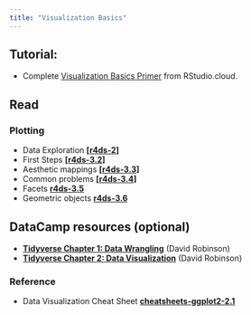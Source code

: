 ```yaml
---
title: "Visualization Basics"
---
```



## Tutorial:

- Complete [Visualization Basics Primer](https://rstudio.cloud/learn/primers/1.1) from RStudio.cloud. 

## Read

### Plotting

- Data Exploration **[[r4ds-2](http://r4ds.had.co.nz/explore-intro.html)]**
- First Steps **[[r4ds-3.2](http://r4ds.had.co.nz/data-visualisation.html#first-steps)]**
- Aesthetic mappings **[[r4ds-3.3](http://r4ds.had.co.nz/data-visualisation.html#aesthetic-mappings)]**
- Common problems **[[r4ds-3.4](http://r4ds.had.co.nz/data-visualisation.html#common-problems)]**
- Facets **[r4ds-3.5](http://r4ds.had.co.nz/data-visualisation.html#facets)**
- Geometric objects **[r4ds-3.6](http://r4ds.had.co.nz/data-visualisation.html#geometric-objects)**


## DataCamp resources (optional)

- **[Tidyverse Chapter 1: Data Wrangling](https://www.datacamp.com/courses/introduction-to-the-tidyverse)** (David Robinson)
- **[Tidyverse Chapter 2: Data Visualization](https://www.datacamp.com/courses/introduction-to-the-tidyverse)** (David Robinson)




<!--
### Wrangling

-  `dplyr` basic verbs: `filter`, `arrange`, `select`, and `mutate`, **[[r4ds-5.1 - 5.5](http://r4ds.had.co.nz/transform.html)]**

-->

### Reference

- Data Visualization Cheat Sheet **[cheatsheets-ggplot2-2.1](https://github.com/rstudio/cheatsheets/raw/master/data-visualization-2.1.pdf)**

